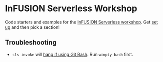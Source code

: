 # InFUSION Serverless Workshop

Code starters and examples for the [InFUSION Serverless
workshop](https://infusion2018.sched.com/event/Gequ/building-your-first-serverless-framework-app).
Get [set up](0-setup/readme.md) and then pick a section!

## Troubleshooting

* `sls invoke` will [hang if using Git
  Bash](https://github.com/serverless/serverless/issues/3929). Run `winpty bash`
  first.
